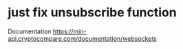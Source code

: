 # just fix unsubscribe function

Documentation
https://min-api.cryptocompare.com/documentation/websockets
